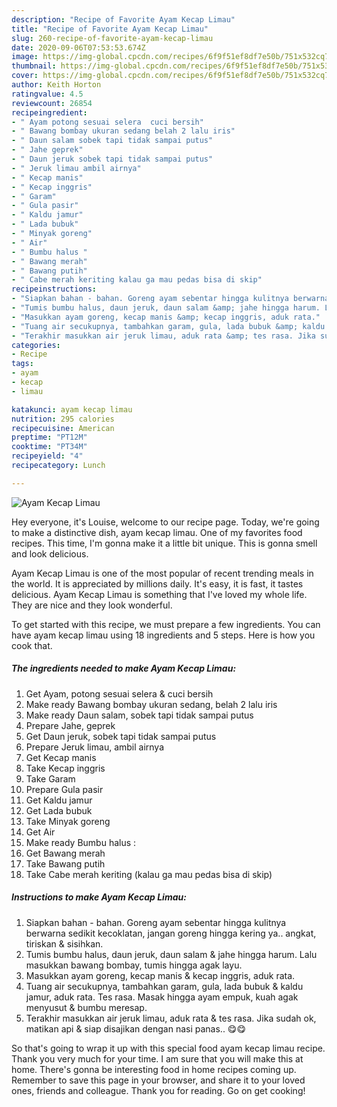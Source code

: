 ```yaml
---
description: "Recipe of Favorite Ayam Kecap Limau"
title: "Recipe of Favorite Ayam Kecap Limau"
slug: 260-recipe-of-favorite-ayam-kecap-limau
date: 2020-09-06T07:53:53.674Z
image: https://img-global.cpcdn.com/recipes/6f9f51ef8df7e50b/751x532cq70/ayam-kecap-limau-foto-resep-utama.jpg
thumbnail: https://img-global.cpcdn.com/recipes/6f9f51ef8df7e50b/751x532cq70/ayam-kecap-limau-foto-resep-utama.jpg
cover: https://img-global.cpcdn.com/recipes/6f9f51ef8df7e50b/751x532cq70/ayam-kecap-limau-foto-resep-utama.jpg
author: Keith Horton
ratingvalue: 4.5
reviewcount: 26854
recipeingredient:
- " Ayam potong sesuai selera  cuci bersih"
- " Bawang bombay ukuran sedang belah 2 lalu iris"
- " Daun salam sobek tapi tidak sampai putus"
- " Jahe geprek"
- " Daun jeruk sobek tapi tidak sampai putus"
- " Jeruk limau ambil airnya"
- " Kecap manis"
- " Kecap inggris"
- " Garam"
- " Gula pasir"
- " Kaldu jamur"
- " Lada bubuk"
- " Minyak goreng"
- " Air"
- " Bumbu halus "
- " Bawang merah"
- " Bawang putih"
- " Cabe merah keriting kalau ga mau pedas bisa di skip"
recipeinstructions:
- "Siapkan bahan - bahan. Goreng ayam sebentar hingga kulitnya berwarna sedikit kecoklatan, jangan goreng hingga kering ya.. angkat, tiriskan &amp; sisihkan."
- "Tumis bumbu halus, daun jeruk, daun salam &amp; jahe hingga harum. Lalu masukkan bawang bombay, tumis hingga agak layu."
- "Masukkan ayam goreng, kecap manis &amp; kecap inggris, aduk rata."
- "Tuang air secukupnya, tambahkan garam, gula, lada bubuk &amp; kaldu jamur, aduk rata. Tes rasa. Masak hingga ayam empuk, kuah agak menyusut &amp; bumbu meresap."
- "Terakhir masukkan air jeruk limau, aduk rata &amp; tes rasa. Jika sudah ok, matikan api &amp; siap disajikan dengan nasi panas.. 😋😋"
categories:
- Recipe
tags:
- ayam
- kecap
- limau

katakunci: ayam kecap limau 
nutrition: 295 calories
recipecuisine: American
preptime: "PT12M"
cooktime: "PT34M"
recipeyield: "4"
recipecategory: Lunch

---
```



![Ayam Kecap Limau](https://img-global.cpcdn.com/recipes/6f9f51ef8df7e50b/751x532cq70/ayam-kecap-limau-foto-resep-utama.jpg)

Hey everyone, it's Louise, welcome to our recipe page. Today, we're going to make a distinctive dish, ayam kecap limau. One of my favorites food recipes. This time, I'm gonna make it a little bit unique. This is gonna smell and look delicious.



Ayam Kecap Limau is one of the most popular of recent trending meals in the world. It is appreciated by millions daily. It's easy, it is fast, it tastes delicious. Ayam Kecap Limau is something that I've loved my whole life. They are nice and they look wonderful.


To get started with this recipe, we must prepare a few ingredients. You can have ayam kecap limau using 18 ingredients and 5 steps. Here is how you cook that.

<!--inarticleads1-->

##### The ingredients needed to make Ayam Kecap Limau:

1. Get  Ayam, potong sesuai selera &amp; cuci bersih
1. Make ready  Bawang bombay ukuran sedang, belah 2 lalu iris
1. Make ready  Daun salam, sobek tapi tidak sampai putus
1. Prepare  Jahe, geprek
1. Get  Daun jeruk, sobek tapi tidak sampai putus
1. Prepare  Jeruk limau, ambil airnya
1. Get  Kecap manis
1. Take  Kecap inggris
1. Take  Garam
1. Prepare  Gula pasir
1. Get  Kaldu jamur
1. Get  Lada bubuk
1. Take  Minyak goreng
1. Get  Air
1. Make ready  Bumbu halus :
1. Get  Bawang merah
1. Take  Bawang putih
1. Take  Cabe merah keriting (kalau ga mau pedas bisa di skip)




<!--inarticleads2-->

##### Instructions to make Ayam Kecap Limau:

1. Siapkan bahan - bahan. Goreng ayam sebentar hingga kulitnya berwarna sedikit kecoklatan, jangan goreng hingga kering ya.. angkat, tiriskan &amp; sisihkan.
1. Tumis bumbu halus, daun jeruk, daun salam &amp; jahe hingga harum. Lalu masukkan bawang bombay, tumis hingga agak layu.
1. Masukkan ayam goreng, kecap manis &amp; kecap inggris, aduk rata.
1. Tuang air secukupnya, tambahkan garam, gula, lada bubuk &amp; kaldu jamur, aduk rata. Tes rasa. Masak hingga ayam empuk, kuah agak menyusut &amp; bumbu meresap.
1. Terakhir masukkan air jeruk limau, aduk rata &amp; tes rasa. Jika sudah ok, matikan api &amp; siap disajikan dengan nasi panas.. 😋😋




So that's going to wrap it up with this special food ayam kecap limau recipe. Thank you very much for your time. I am sure that you will make this at home. There's gonna be interesting food in home recipes coming up. Remember to save this page in your browser, and share it to your loved ones, friends and colleague. Thank you for reading. Go on get cooking!
